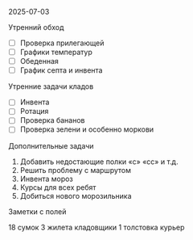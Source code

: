 2025-07-03


Утренний обход

- [ ] Проверка прилегающей
- [ ] Графики температур
- [ ] Обеденная
- [ ] График септа и инвента

Утренние задачи кладов
- [ ] Инвента
- [ ] Ротация
- [ ] Проверка бананов
- [ ] Проверка зелени и особенно моркови

Дополнительные задачи

1. Добавить недостающие полки «с» «сс» и т.д.
2. Решить проблему с маршрутом 
3. Инвента мороз
4. Курсы для всех ребят
5. Добиться нового морозильника

Заметки с полей

  18 сумок
  3 жилета кладовщики
  1 толстовка курьер
  